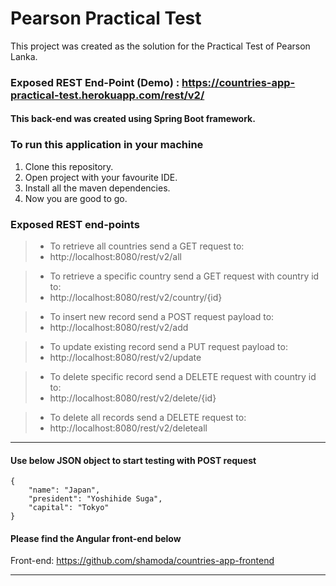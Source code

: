 # Pearson Practical Test

This project was created as the solution for the Practical Test of Pearson Lanka.

### Exposed REST End-Point (Demo) : https://countries-app-practical-test.herokuapp.com/rest/v2/

#### This back-end was created using Spring Boot framework.

### To run this application in your machine

1. Clone this repository.
2. Open project with your favourite IDE.
3. Install all the maven dependencies.
4. Now you are good to go.

### Exposed REST end-points
> - To retrieve all countries send a GET request to:
> - http://localhost:8080/rest/v2/all

> - To retrieve a specific country send a GET request with country id to:
> - http://localhost:8080/rest/v2/country/{id}

> - To insert new record send a POST request payload to:
> - http://localhost:8080/rest/v2/add

> - To update existing record send a PUT request payload to:
> - http://localhost:8080/rest/v2/update

> - To delete specific record send a DELETE request with country id to:
> - http://localhost:8080/rest/v2/delete/{id}

> - To delete all records send a DELETE request to:
> - http://localhost:8080/rest/v2/deleteall

---

#### Use below JSON object to start testing with POST request
```
{
    "name": "Japan",
    "president": "Yoshihide Suga",
    "capital": "Tokyo"
}
```

#### Please find the Angular front-end below
Front-end: https://github.com/shamoda/countries-app-frontend

---
